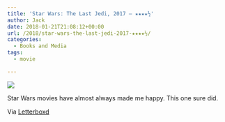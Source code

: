 ```yaml
---
title: 'Star Wars: The Last Jedi, 2017 – ★★★★½'
author: Jack
date: 2018-01-21T21:08:12+00:00
url: /2018/star-wars-the-last-jedi-2017-★★★★½/
categories:
  - Books and Media
tags:
  - movie

---
```

![][1]

Star Wars movies have almost always made me happy. This one sure did.

Via [Letterboxd][2]

 [1]: https://a.ltrbxd.com/resized/sm/upload/21/h4/fo/18/47zTsc9gkruDmDssiCqyZTxdOla-0-150-0-225-crop.jpg?k=6f11157843
 [2]: https://letterboxd.com/jackbaty/film/star-wars-the-last-jedi/